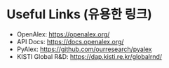 # Useful Links (유용한 링크)

- OpenAlex: https://openalex.org/
- API Docs: https://docs.openalex.org/
- PyAlex: https://github.com/ourresearch/pyalex
- KISTI Global R&D: https://dap.kisti.re.kr/globalrnd/

